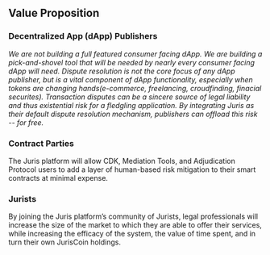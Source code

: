 ## Value Proposition

### Decentralized App (dApp) Publishers
*We are not building a full featured consumer facing dApp. We are building a pick-and-shovel tool that will be needed by nearly every consumer facing dApp will need. 
Dispute resolution is not the core focus of any dApp publisher, but is a vital component of dApp functionality, especially when tokens are changing hands(e-commerce, freelancing, croudfinding, finacial securites). Transaction disputes can be a sincere source of legal liability and thus existential risk for a fledgling application. By integrating Juris as their default dispute resolution mechanism, publishers can offload this risk -- for free.*

### Contract Parties
The Juris platform will allow CDK, Mediation Tools, and Adjudication Protocol users to add a layer of human-based risk mitigation to their smart contracts at minimal expense.

### Jurists
By joining the Juris platform’s community of Jurists, legal professionals will increase the size of the market to which they are able to offer their services, while increasing the efficacy of the system, the value of time spent, and in turn their own JurisCoin holdings.
